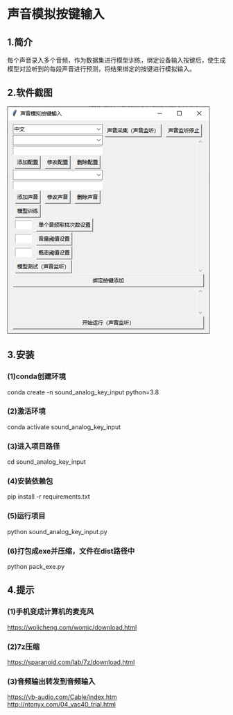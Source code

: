 # 声音模拟按键输入

## 1.简介

每个声音录入多个音频，作为数据集进行模型训练，绑定设备输入按键后，使生成模型对监听到的每段声音进行预测，将结果绑定的按键进行模拟输入。

## 2.软件截图

![软件截图](image.png)

## 3.安装

### (1)conda创建环境

conda create -n sound_analog_key_input python=3.8

### (2)激活环境

conda activate sound_analog_key_input

### (3)进入项目路径

cd sound_analog_key_input

### (4)安装依赖包

pip install -r requirements.txt

### (5)运行项目

python sound_analog_key_input.py

### (6)打包成exe并压缩，文件在dist路径中

python pack_exe.py

## 4.提示

### (1)手机变成计算机的麦克风
https://wolicheng.com/womic/download.html

### (2)7z压缩
https://sparanoid.com/lab/7z/download.html

### (3)音频输出转发到音频输入
https://vb-audio.com/Cable/index.htm
http://ntonyx.com/04_vac40_trial.html